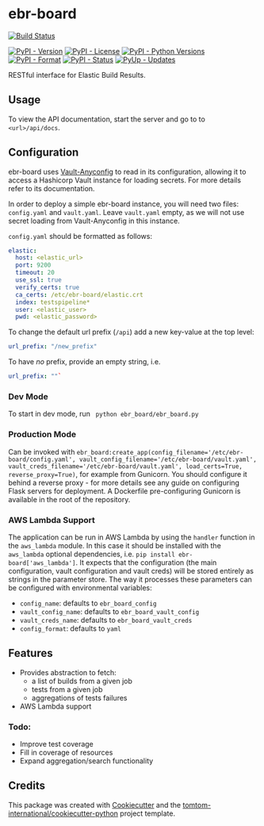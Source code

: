 # ebr-board

[![Build Status](https://dev.azure.com/tomtomweb/GitHub-TomTom-International/_apis/build/status/tomtom-international.ebr-board?branchName=master)](https://dev.azure.com/tomtomweb/GitHub-TomTom-International/_build/latest?definitionId=39&branchName=master)


[![PyPI - Version](https://img.shields.io/pypi/v/ebr-board.svg)](https://pypi.org/project/ebr-board/)
[![PyPI - License](https://img.shields.io/pypi/l/ebr-board.svg)](https://pypi.org/project/ebr-board/)
[![PyPI - Python Versions](https://img.shields.io/pypi/pyversions/ebr-board.svg)](https://pypi.org/project/ebr-board/)
[![PyPI - Format](https://img.shields.io/pypi/format/ebr-board.svg)](https://pypi.org/project/ebr-board/)
[![PyPI - Status](https://img.shields.io/pypi/status/ebr-board.svg)](https://pypi.org/project/ebr-board/)
[![PyUp - Updates](https://pyup.io/repos/github/tomtom-international/ebr-board/shield.svg)](https://pyup.io/repos/github/tomtom-international/ebr-board/)


RESTful interface for Elastic Build Results.

## Usage

To view the API documentation, start the server and go to to `<url>/api/docs`.

## Configuration

ebr-board uses [Vault-Anyconfig](https://pypi.org/project/vault-anyconfig/) to read in its configuration, allowing it to access a Hashicorp Vault
instance for loading secrets. For more details refer to its documentation.

In order to deploy a simple ebr-board instance, you will need two files: `config.yaml` and `vault.yaml`. Leave `vault.yaml` empty, as we will not use
secret loading from Vault-Anyconfig in this instance.

`config.yaml` should be formatted as follows:

```yaml
elastic:
  host: <elastic_url>
  port: 9200
  timeout: 20
  use_ssl: true
  verify_certs: true
  ca_certs: /etc/ebr-board/elastic.crt
  index: testspipeline*
  user: <elastic_user>
  pwd: <elastic_password>

```

To change the default url prefix (`/api`) add a new key-value at the top level:
```yaml
url_prefix: "/new_prefix"
```

To have *no* prefix, provide an empty string, i.e.
```yaml
url_prefix: ""`
```


### Dev Mode

To start in dev mode, run ` python ebr_board/ebr_board.py`

### Production Mode

Can be invoked with `ebr_board:create_app(config_filename='/etc/ebr-board/config.yaml', vault_config_filename='/etc/ebr-board/vault.yaml', vault_creds_filename='/etc/ebr-board/vault.yaml', load_certs=True, reverse_proxy=True)`, for example from Gunicorn. You should configure it behind a reverse proxy - for more details see
any guide on configuring Flask servers for deployment. A Dockerfile pre-configuring Gunicorn is available in the root of the repository.

### AWS Lambda Support

The application can be run in AWS Lambda by using the `handler` function in the `aws_lambda` module. In this case it should be installed with the
`aws_lambda` optional dependencies, i.e. `pip install ebr-board['aws_lambda']`.
It expects that the configuration (the main configuration, vault configuration and vault creds) will be stored entirely as strings in the parameter
store. The way it processes these parameters can be configured with environmental variables:
* `config_name`: defaults to `ebr_board_config`
* `vault_config_name`: defaults to `ebr_board_vault_config`
* `vault_creds_name`: defaults to `ebr_board_vault_creds`
* `config_format`: defaults to `yaml`

## Features

* Provides abstraction to fetch:
    * a list of builds from a given job
    * tests from a given job
    * aggregations of tests failures
* AWS Lambda support

### Todo:

* Improve test coverage
* Fill in coverage of resources
* Expand aggregation/search functionality

## Credits

This package was created with [Cookiecutter](https://github.com/audreyr/cookiecutter) and the [tomtom-international/cookiecutter-python](https://github.com/tomtom-international/cookiecutter-python) project template.
